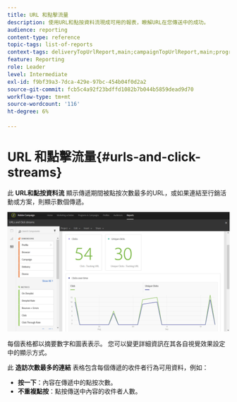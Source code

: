 ```yaml
---
title: URL 和點擊流量
description: 使用URL和點按資料流現成可用的報表，瞭解URL在您傳送中的成功。
audience: reporting
content-type: reference
topic-tags: list-of-reports
context-tags: deliveryTopUrlReport,main;campaignTopUrlReport,main;programTopUrlReport,main
feature: Reporting
role: Leader
level: Intermediate
exl-id: f9bf39a3-7dca-429e-97bc-454b04f0d2a2
source-git-commit: fcb5c4a92f23bdffd1082b7b044b5859dead9d70
workflow-type: tm+mt
source-wordcount: '116'
ht-degree: 6%

---
```


# URL 和點擊流量{#urls-and-click-streams}

此 **URL和點按資料流** 顯示傳遞期間被點按次數最多的URL，或如果連結至行銷活動或方案，則顯示數個傳遞。

![](assets/delivery_reports_8.png)

每個表格都以摘要數字和圖表表示。 您可以變更詳細資訊在其各自視覺效果設定中的顯示方式。

此 **造訪次數最多的連結** 表格包含每個傳遞的收件者行為可用資料，例如：

* **按一下**：內容在傳遞中的點按次數。
* **不重複點按**：點按傳送中內容的收件者人數。
